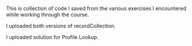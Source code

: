 This is collection of code I saved from the various exercises I encountered while working through the course. 

I uploaded both versions of recordCollection.

I uploaded solution for Profile Lookup.
